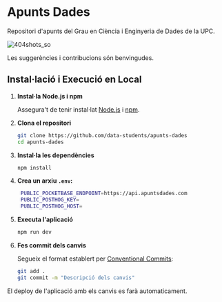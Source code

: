 # Apunts Dades

Repositori d'apunts del Grau en Ciència i Enginyeria de Dades de la UPC.

![404shots_so](https://github.com/user-attachments/assets/e9fbcb66-0c98-46a1-8fe5-9b12271c95db)

Les suggerències i contribucions són benvingudes.

## Instal·lació i Execució en Local

1. **Instal·la Node.js i npm**

   Assegura't de tenir instal·lat [Node.js](https://nodejs.org/) i [npm](https://www.npmjs.com/).

2. **Clona el repositori**
   ```sh
   git clone https://github.com/data-students/apunts-dades
   cd apunts-dades
    ```

3. **Instal·la les dependències**
   ```sh
   npm install
    ```

4. **Crea un arxiu ```.env```:**
   ```sh
    PUBLIC_POCKETBASE_ENDPOINT=https://api.apuntsdades.com
    PUBLIC_POSTHOG_KEY=
    PUBLIC_POSTHOG_HOST=
    ```

5. **Executa l'aplicació**
   ```sh
   npm run dev
    ```

6. **Fes commit dels canvis**

    Segueix el format establert per [Conventional Commits](https://www.conventionalcommits.org/):

   ```sh
   git add .
   git commit -m "Descripció dels canvis"
    ```

El deploy de l'aplicació amb els canvis es farà automaticament.
